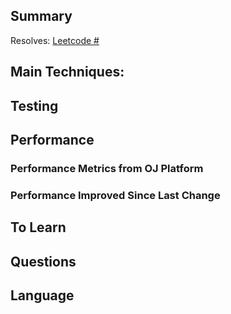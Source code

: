 <!-- Title format: [LC401][Go][Backtracking][v1] -->
<!-- Summary: Which problem solved -->
<!-- Main Techniques: Main techniques used to solved the problem  -->
<!-- Testing: How did you test your changes? Any bugs or defects discovered? -->
<!-- Performance: Performance measures about the solution -->
<!-- Performance Metrics from OJ Platform: Performance reported from OJ Platform (e.g., Leetcode) -->
<!-- Performance Improved Since Last Change: Performance improved compared to the existing solution in the codebase -->
<!-- To Learn: what can be further learned from this question (technique, algorithm, theory?) -->
<!-- Questions: What questions need further investigation -->
<!-- Languages: highlight of language usage -->

## Summary

Resolves: [Leetcode #](https://leetcode.com/problems/#)

## Main Techniques:


## Testing


## Performance

### Performance Metrics from OJ Platform

### Performance Improved Since Last Change


## To Learn


## Questions


## Language
